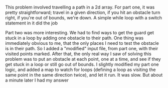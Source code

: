 This problem involved travelling a path in a 2d array. For part one, it was pretty straightforward; travel in a given direction, if you hit an obstacle turn right, if you're out of bounds, we're down. A simple while loop with a switch statement in it did the job

Part two was more interesting. We had to find ways to get the guard get stuck in a loop by adding one obstacle to their path. One thing was immediately obvious to me, that the only places I need to test the obstacle is in their path. So I added a "modified" input file, from part one, with their visited points marked. After that, the only real way I saw of solving this problem was to put an obstacle at each point, one at a time, and see if they get stuck in a loop or still go out of bounds. I slightly modified my part one logic, and added a map to watch for loops (defining a loop as visiting the same point in the same direction twice), and let it run. It was slow. But about a minute later I had my answer

